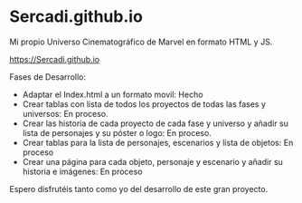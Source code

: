 # Sercadi.github.io
Mi propio Universo Cinematográfico de Marvel en formato HTML y JS.

https://Sercadi.github.io

Fases de Desarrollo:

- Adaptar el Index.html a un formato movil: Hecho
- Crear tablas con lista de todos los proyectos de todas las fases y universos: En proceso.
- Crear las historia de cada proyecto de cada fase y universo y añadir su lista de personajes y su póster o logo: En proceso.
- Crear tablas para la lista de personajes, escenarios y lista de objetos: En proceso
- Crear una página para cada objeto, personaje y escenario y añadir su historia e imágenes: En proceso

Espero disfrutéis tanto como yo del desarrollo de este gran proyecto.